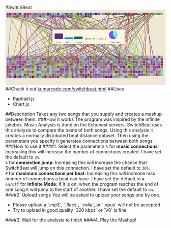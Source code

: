 #SwitchBeat
<img src="SwitchBeat.png" alt="SwitchBeat">
##Check it out
<a href="http://kumarcode.com/switchbeat.html" alt="kumarcode.com/switchbeat">kumarcode.com/switchbeat.html</a>
##Uses
<ul>
<li> Raphaël.js </li>
<li> Chart.js </li>
</ul>

##Description
Takes any two songs that you supply and creates a mashup between them. 
###How it works
The program was inspired by the infinite jukebox. Music Analysis is done on
the Echonest servers. SwitchBeat uses this analysis to compare the beats of
both songs. Using this analysis it creates a normally distributed beat distance
dataset. Then using the parameters you specify it generates connections
between both songs.
###How to use it
####1. Select the parameters 
`%` for <b>music connections</b>: Increasing this will increase the number of
connections created. I have set the default to `3%`.<br>
`%` for <b>connection jump</b>: Increasing this will increase the chance that
SwitchBeat will jump on this connection. I have set the default to `30%`.<br>
`#` for <b>maximum connections per beat</b>: Increasing this will increase max
number of connections a beat can have. I have set the default to `4`.<br>
`on/off` for <b> Infinite Mode</b>: If it is on, when the program reaches the end
of one song it will jump to the start of another. I have set the default to
`on`.<br>
####2. Upload songs
You will be asked to upload your songs one by one. 
<ul>
<li> Please upload a `.mp3`, `.flacs`, `.m4a`, or `.opus` will not be
accepted</li>
<li> Try to upload in good quality `320 kbps` or `V0` is fine</li>
</ul>
####3. Wait for the analysis to finish
####4. Play the Mashup!





